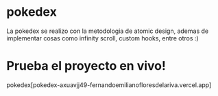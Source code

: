 # pokedex
La pokedex se realizo con la metodologia de atomic design, ademas de implementar cosas como infinity scroll, custom hooks, entre otros :)

# Prueba el proyecto en vivo!
pokedex[pokedex-axuavjj49-fernandoemilianofloresdelariva.vercel.app]
